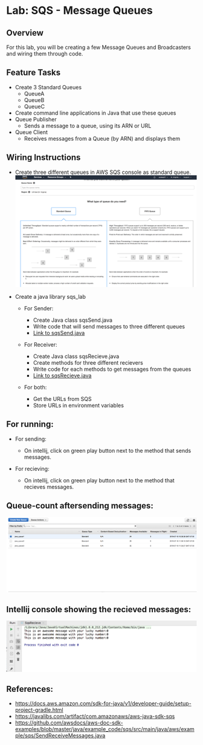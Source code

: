 # Lab: SQS - Message Queues

## Overview
   For this lab, you will be creating a few Message Queues and Broadcasters and wiring them through code.

## Feature Tasks
   - Create 3 Standard Queues
        - QueueA
        - QueueB
        - QueueC
   - Create command line applications in Java that use these queues
   - Queue Publisher
        - Sends a message to a queue, using its ARN or URL
   - Queue Client
        - Receives messages from a Queue (by ARN) and displays them


## Wiring Instructions

- Create three different queues in AWS SQS console as standard queue.
![Screen Screen](https://raw.githubusercontent.com/sadhikari07/SQS---Message-Queues/master/assets/sqsConfig.png)

- Create a java library sqs_lab
    - For Sender:
        - Create Java class sqsSend.java
        - Write code that will send messages to three different queues
        - [Link to sqsSend.java](https://github.com/sadhikari07/SQS---Message-Queues/blob/master/src/main/java/sqs_lab/SqsSend.java)

    - For Receiver:
        - Create Java class sqsRecieve.java
        - Create methods for three different recievers
        - Write code for each methods to get messages from the queues
        - [Link to sqsRecieve.java](https://github.com/sadhikari07/SQS---Message-Queues/blob/master/src/main/java/sqs_lab/SqsRecieve.java)

    - For both:
        - Get the URLs from SQS
        - Store URLs in environment variables

## For running:
- For sending:
    - On intellij, click on green play button next to the method that sends messages.
 

- For recieving:
     - On intellij, click on green play button next to the method that recieves messages.
         

## Queue-count aftersending messages:
![Screen Screen](https://raw.githubusercontent.com/sadhikari07/SQS---Message-Queues/master/assets/queueWithMessages.png)

## Intellij console showing the recieved messages:
![Screen Screen](https://raw.githubusercontent.com/sadhikari07/SQS---Message-Queues/master/assets/recieve.png)


## References:
- https://docs.aws.amazon.com/sdk-for-java/v1/developer-guide/setup-project-gradle.html
- https://javalibs.com/artifact/com.amazonaws/aws-java-sdk-sqs
- https://github.com/awsdocs/aws-doc-sdk-examples/blob/master/java/example_code/sqs/src/main/java/aws/example/sqs/SendReceiveMessages.java
